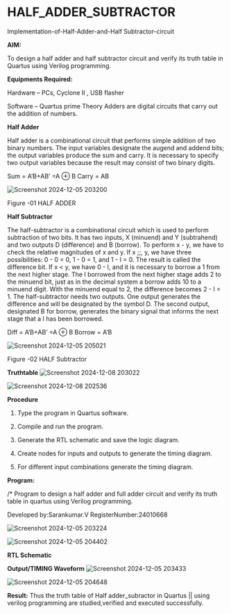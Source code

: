 # HALF_ADDER_SUBTRACTOR

Implementation-of-Half-Adder-and-Half Subtractor-circuit

**AIM:**

To design a half adder and half subtractor circuit and verify its truth table in Quartus using Verilog programming.

**Equipments Required:**

Hardware – PCs, Cyclone II , USB flasher 

Software – Quartus prime Theory Adders are digital circuits that carry out the addition of numbers.

**Half Adder**

Half adder is a combinational circuit that performs simple addition of two binary numbers. The input variables designate the augend and addend bits; the output variables produce the sum and carry. It is necessary to specify two output variables because the result may consist of two binary digits.

Sum = A’B+AB’ =A ⊕ B Carry = AB

![Screenshot 2024-12-05 203200](https://github.com/user-attachments/assets/cf99f445-604b-4163-86f0-b1fd658acbd0)


Figure -01 HALF ADDER

**Half Subtractor**

The half-subtractor is a combinational circuit which is used to perform subtraction of two bits. It has two inputs, X (minuend) and Y (subtrahend) and two outputs D (difference) and B (borrow). To perform x - y, we have to check the relative magnitudes of x and y. If x ;;, y, we have three possibilities: 0 - 0 = 0, 1 - 0 = 1, and 1 - I = 0. The result is called the difference bit. If x < y, we have 0 - I, and it is necessary to borrow a 1 from the next higher stage. The I borrowed from the next higher stage adds 2 to the minuend bit, just as in the decimal system a borrow adds 10 to a minuend digit. With the minuend equal to 2, the difference becomes 2 - I = 1. The half-subtractor needs two outputs. One output generates the difference and will be designated by the symbol D. The second output, designated B for borrow, generates the binary signal that informs the next stage that a I has been borrowed. 

Diff = A’B+AB’ =A ⊕ B
Borrow = A’B

![Screenshot 2024-12-05 205021](https://github.com/user-attachments/assets/8a47c7ed-6420-45bd-89ce-f0458d98db03)


Figure -02 HALF Subtractor

**Truthtable**
![Screenshot 2024-12-08 203022](https://github.com/user-attachments/assets/ae32c20f-2a78-4445-a72d-9ad1b5244736)


![Screenshot 2024-12-08 202536](https://github.com/user-attachments/assets/485d11d0-3769-462f-aa34-0bc153cb661c)




**Procedure**

1.	Type the program in Quartus software.

2.	Compile and run the program.

3.	Generate the RTL schematic and save the logic diagram.

4.	Create nodes for inputs and outputs to generate the timing diagram.

5.	For different input combinations generate the timing diagram.


**Program:**

/* Program to design a half adder and full adder circuit and verify its truth table in quartus using Verilog programming.

Developed by:Sarankumar.V   RegisterNumber:24010668

![Screenshot 2024-12-05 203224](https://github.com/user-attachments/assets/136ebab5-a1ac-496a-8d10-f632b9f825b2)

![Screenshot 2024-12-05 204402](https://github.com/user-attachments/assets/dfd3c468-0d18-4999-bbee-cf107cce7ab1)

**RTL Schematic**

**Output/TIMING Waveform**
![Screenshot 2024-12-05 203433](https://github.com/user-attachments/assets/8c2e8f86-b87b-426b-97d4-b246172a5c08)


![Screenshot 2024-12-05 204648](https://github.com/user-attachments/assets/74d77a0c-82f3-47ca-a2a5-f0e54c083bb9)

**Result:**
Thus the truth table of Half adder_subractor in Quartus || using verilog programming are studied,verified and executed successfully.
